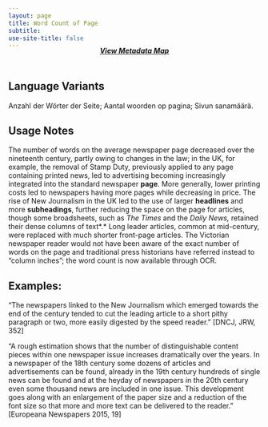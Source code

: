 ```yaml
---
layout: page
title: Word Count of Page
subtitle:  
use-site-title: false
---
```


<h4 style="text-align:center;font-style:italic;margin-top:-20px;margin-bottom:50px;"><a href="../../maps/word-count-of-page">View Metadata Map</a></h4>

## Language Variants

Anzahl der Wörter der Seite; Aantal woorden op pagina; Sivun sanamäärä.

## Usage Notes

The number of words on the average newspaper page decreased over the
nineteenth century, partly owing to changes in the law; in the UK, for
example, the removal of Stamp Duty, previously applied to any page
containing printed news, led to advertising becoming increasingly
integrated into the standard newspaper **page**. More generally, lower
printing costs led to newspapers having more pages while decreasing in
price. The rise of New Journalism in the UK led to the use of larger
**headlines** and more **subheadings**, further reducing the space on
the page for articles, though some broadsheets, such as *The Times* and
the *Daily News,* retained their dense columns of text*.* Long leader
articles, common at mid-century, were replaced with much shorter
front-page articles. The Victorian newspaper reader would not have been
aware of the exact number of words on the page and traditional press
historians have referred instead to “column inches”; the word count is
now available through OCR.

## Examples:

“The newspapers linked to the New Journalism which emerged towards
    the end of the century tended to cut the leading article to a short
    pithy paragraph or two, more easily digested by the speed reader.”
    \[DNCJ, JRW, 352\]

“A rough estimation shows that the number of distinguishable content
    pieces within one newspaper issue increases dramatically over the
    years. In a newspaper of the 18th century some dozens of articles
    and advertisements can be found, already in the 19th century
    hundreds of single news can be found and at the heyday of newspapers
    in the 20th century even some thousand news are included in one
    issue. This development goes along with an enlargement of the paper
    size and a reduction of the font size so that more and more text can
    be delivered to the reader.” \[Europeana Newspapers 2015, 19\]
